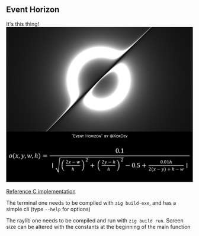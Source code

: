 ## Event Horizon

It's this thing!
![the equation](media/event-horizon.png)

[Reference C implementation](pic.twitter.com/1yzRUUa6M7)

The terminal one needs to be compiled with `zig build-exe`, and has a simple cli (type `--help` for options)

The raylib one needs to be compiled and run with `zig build run`. Screen size can be altered with the constants at the beginning of the main function
